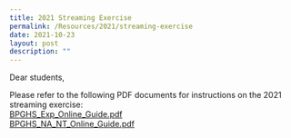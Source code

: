 ```yaml
---
title: 2021 Streaming Exercise
permalink: /Resources/2021/streaming-exercise
date: 2021-10-23
layout: post
description: ""
---
```

Dear students,  
  
Please refer to the following PDF documents for instructions on the 2021 streaming exercise:  
[BPGHS\_Exp\_Online\_Guide.pdf](https://www-bpghs-moe-edu-sg-admin.cwp.sg/qql/slot/u148/BPGHS%202021/Announcements%20&%20Updates/BPGHS_Exp_Online_Guide.pdf)  
[BPGHS\_NA\_NT\_Online\_Guide.pdf](https://www-bpghs-moe-edu-sg-admin.cwp.sg/qql/slot/u148/BPGHS%202021/Announcements%20&%20Updates/BPGHS_NA_NT_Online_Guide.pdf)
